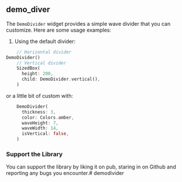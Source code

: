 ## demo_diver

The `DemoDivider` widget provides a simple wave divider that you can customize. Here are some usage examples:

1. Using the default divider:
```dart
    // Horizontal divider
DemoDivider()
    // Vertical divider
    SizedBox(
      height: 200, 
      child: DemoDivider.vertical(),
    )
```

or a little bit of custom with:
```dart 
    DemoDivider(
      thickness: 3,
      color: Colors.amber,
      waveHeight: 7,
      waveWidth: 14,
      isVertical: false,
    )
```

### Support the Library

You can support the library by liking it on pub, staring in on Github and reporting any bugs you
encounter.# demodivider
